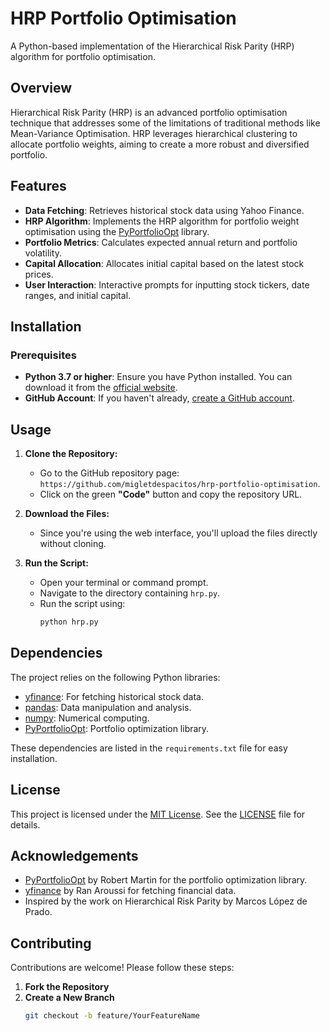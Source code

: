 # HRP Portfolio Optimisation

A Python-based implementation of the Hierarchical Risk Parity (HRP) algorithm for portfolio optimisation.

## Overview

Hierarchical Risk Parity (HRP) is an advanced portfolio optimisation technique that addresses some of the limitations of traditional methods like Mean-Variance Optimisation. HRP leverages hierarchical clustering to allocate portfolio weights, aiming to create a more robust and diversified portfolio.

## Features

- **Data Fetching**: Retrieves historical stock data using Yahoo Finance.
- **HRP Algorithm**: Implements the HRP algorithm for portfolio weight optimisation using the [PyPortfolioOpt](https://pypi.org/project/PyPortfolioOpt/) library.
- **Portfolio Metrics**: Calculates expected annual return and portfolio volatility.
- **Capital Allocation**: Allocates initial capital based on the latest stock prices.
- **User Interaction**: Interactive prompts for inputting stock tickers, date ranges, and initial capital.

## Installation

### Prerequisites

- **Python 3.7 or higher**: Ensure you have Python installed. You can download it from the [official website](https://www.python.org/downloads/).
- **GitHub Account**: If you haven't already, [create a GitHub account](https://github.com/join).

## Usage

1. **Clone the Repository:**
   - Go to the GitHub repository page: `https://github.com/migletdespacitos/hrp-portfolio-optimisation`.
   - Click on the green **"Code"** button and copy the repository URL.

2. **Download the Files:**
   - Since you're using the web interface, you'll upload the files directly without cloning.

3. **Run the Script:**
   - Open your terminal or command prompt.
   - Navigate to the directory containing `hrp.py`.
   - Run the script using:
     ```bash
     python hrp.py
     ```

## Dependencies

The project relies on the following Python libraries:

- [yfinance](https://pypi.org/project/yfinance/): For fetching historical stock data.
- [pandas](https://pypi.org/project/pandas/): Data manipulation and analysis.
- [numpy](https://pypi.org/project/numpy/): Numerical computing.
- [PyPortfolioOpt](https://pypi.org/project/PyPortfolioOpt/): Portfolio optimization library.

These dependencies are listed in the `requirements.txt` file for easy installation.

## License

This project is licensed under the [MIT License](LICENSE). See the [LICENSE](LICENSE) file for details.

## Acknowledgements

- [PyPortfolioOpt](https://github.com/robertmartin8/PyPortfolioOpt) by Robert Martin for the portfolio optimization library.
- [yfinance](https://github.com/ranaroussi/yfinance) by Ran Aroussi for fetching financial data.
- Inspired by the work on Hierarchical Risk Parity by Marcos López de Prado.

## Contributing

Contributions are welcome! Please follow these steps:

1. **Fork the Repository**
2. **Create a New Branch**
   ```bash
   git checkout -b feature/YourFeatureName
